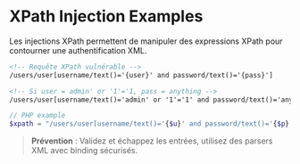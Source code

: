 # XPath Injection Examples

Les injections XPath permettent de manipuler des expressions XPath pour contourner une authentification XML.

```xml
<!-- Requête XPath vulnérable -->
/users/user[username/text()='{user}' and password/text()='{pass}']

<!-- Si user = admin' or '1'='1, pass = anything -->
/users/user[username/text()='admin' or '1'='1' and password/text()='anything']
```

```php
// PHP example
$xpath = "/users/user[username/text()='{$u}' and password/text()='{$p}']";
```

> **Prévention** : Validez et échappez les entrées, utilisez des parsers XML avec binding sécurisés.
